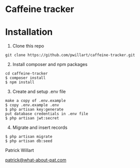 # Caffeine tracker

# Installation

1. Clone this repo

```
git clone https://github.com/pwillart/caffeine-tracker.git
```

2. Install composer and npm packages

```
cd caffeine-tracker
$ composer install
$ npm install
```

3. Create and setup .env file

```
make a copy of .env.example
$ copy .env.example .env
$ php artisan key:generate
put database credentials in .env file
$ php artisan jwt:secret
```

4. Migrate and insert records

```
$ php artisan migrate
$ php artisan db:seed
```

Patrick Willart

[patrick@what-about-pat.com](mailto:patrick@what-about-pat.com)
